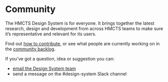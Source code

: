 # Community

The HMCTS Design System is for everyone. It brings together the latest research, design and development from across HMCTS teams to make sure it’s representative and relevant for its users.

Find out [how to contribute](/community/how-you-can-contribute), or see what people are currently working on in the [community backlog](/community/backlog).

If you’ve got a question, idea or suggestion you can:
- [email the Design System team](mailto:design-system@hmcts.net)
- send a message on the #design-system Slack channel
